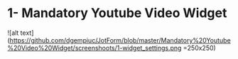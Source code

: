 # 1- Mandatory Youtube Video Widget

![alt text](https://github.com/dgempiuc/JotForm/blob/master/Mandatory%20Youtube%20Video%20Widget/screenshoots/1-widget_settings.png =250x250)
